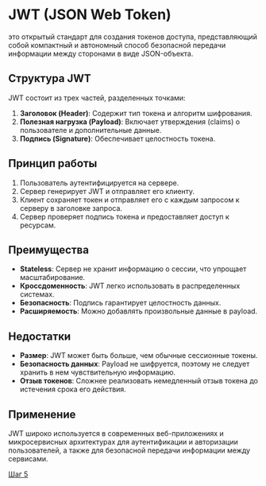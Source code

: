 # JWT (JSON Web Token) 

это открытый стандарт для создания токенов доступа, представляющий собой компактный и автономный способ безопасной передачи информации между сторонами в виде JSON-объекта.

## Структура JWT

JWT состоит из трех частей, разделенных точками:

1. **Заголовок (Header)**: Содержит тип токена и алгоритм шифрования.
2. **Полезная нагрузка (Payload)**: Включает утверждения (claims) о пользователе и дополнительные данные.
3. **Подпись (Signature)**: Обеспечивает целостность токена.

## Принцип работы

1. Пользователь аутентифицируется на сервере.
2. Сервер генерирует JWT и отправляет его клиенту.
3. Клиент сохраняет токен и отправляет его с каждым запросом к серверу в заголовке запроса.
4. Сервер проверяет подпись токена и предоставляет доступ к ресурсам.

## Преимущества

- **Stateless**: Сервер не хранит информацию о сессии, что упрощает масштабирование.
- **Кроссдоменность**: JWT легко использовать в распределенных системах.
- **Безопасность**: Подпись гарантирует целостность данных.
- **Расширяемость**: Можно добавлять произвольные данные в payload.

## Недостатки

- **Размер**: JWT может быть больше, чем обычные сессионные токены.
- **Безопасность данных**: Payload не шифруется, поэтому не следует хранить в нем чувствительную информацию.
- **Отзыв токенов**: Сложнее реализовать немедленный отзыв токена до истечения срока его действия.

## Применение

JWT широко используется в современных веб-приложениях и микросервисных архитектурах для аутентификации и авторизации пользователей, а также для безопасной передачи информации между сервисами.

[Шаг 5](./step-05.md)
